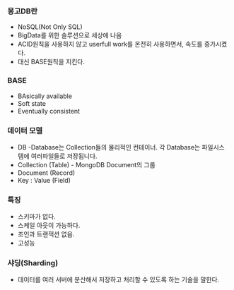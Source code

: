 ### 몽고DB란
- NoSQL(Not Only SQL)
- BigData를 위한 솔루션으로 세상에 나옴
- ACID원칙을 사용하지 않고 userfull work를 온전히 사용하면서, 속도를 증가시켰다.
- 대신 BASE원칙을 지킨다.

### BASE
- BAsically available
- Soft state
- Eventually consistent


### 데이터 모델
- DB -Database는 Collection들의 물리적인 컨테이너. 각 Database는 파일시스템에 여러파일들로 저장됩니다.
- Collection (Table) - MongoDB Document의 그룹
- Document (Record)
- Key : Value (Field)

### 특징
- 스키마가 없다.
- 스케일 아웃이 가능하다.
- 조인과 트랜잭션 없음.
- 고성능


### 샤딩(Sharding)
- 데이터를 여러 서버에 분산해서 저장하고 처리할 수 있도록 하는 기술을 말한다.

